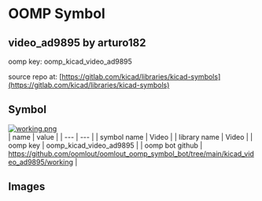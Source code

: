 # OOMP Symbol  
## video_ad9895  by arturo182  
  
oomp key: oomp_kicad_video_ad9895  
  
source repo at: [https://gitlab.com/kicad/libraries/kicad-symbols](https://gitlab.com/kicad/libraries/kicad-symbols)  
## Symbol  
  
[![working.png](working_600.png)](working.png)  
| name | value | 
| --- | --- | 
| symbol name | Video | 
| library name | Video | 
| oomp key | oomp_kicad_video_ad9895 | 
| oomp bot github | https://github.com/oomlout/oomlout_oomp_symbol_bot/tree/main/kicad_video_ad9895/working | 
## Images  
